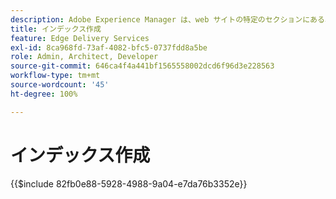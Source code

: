 ```yaml
---
description: Adobe Experience Manager は、web サイトの特定のセクションにある、公開されたすべてのページのインデックスを保持する方法を提供します。これは通常、リストやフィードを構築し、ページやコンテンツフラグメントの検索やフィルタリングのユースケースを有効にするために使用されます。
title: インデックス作成
feature: Edge Delivery Services
exl-id: 8ca968fd-73af-4082-bfc5-0737fdd8a5be
role: Admin, Architect, Developer
source-git-commit: 646ca4f4a441bf1565558002dcd6f96d3e228563
workflow-type: tm+mt
source-wordcount: '45'
ht-degree: 100%

---
```


# インデックス作成

{{$include 82fb0e88-5928-4988-9a04-e7da76b3352e}}
